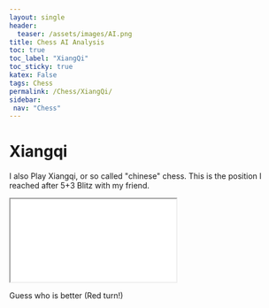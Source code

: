 ```yaml
---
layout: single
header:
  teaser: /assets/images/AI.png
title: Chess AI Analysis 
toc: true
toc_label: "XiangQi"
toc_sticky: true
katex: False
tags: Chess
permalink: /Chess/XiangQi/  
sidebar:
 nav: "Chess"
---
```


# Xiangqi

I also Play Xiangqi, or so called "chinese" chess. This is the position I reached after  5+3 Blitz with my friend.

<iframe src="/assets/Xiangqi.png"></iframe>

Guess who is better (Red turn!)